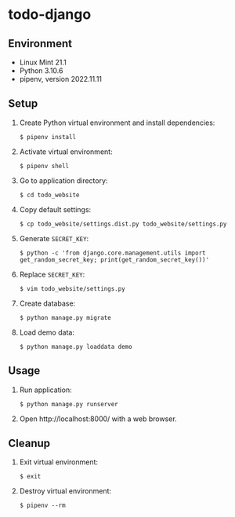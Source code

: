todo-django
===========

Environment
-----------

- Linux Mint 21.1
- Python 3.10.6
- pipenv, version 2022.11.11

Setup
-----

1. Create Python virtual environment and install dependencies:
    ```
    $ pipenv install
    ```
2. Activate virtual environment:
    ```
    $ pipenv shell
    ```
3. Go to application directory:
    ```
    $ cd todo_website
    ```
3. Copy default settings:
    ```
    $ cp todo_website/settings.dist.py todo_website/settings.py
    ```
4. Generate `SECRET_KEY`:
    ```
    $ python -c 'from django.core.management.utils import get_random_secret_key; print(get_random_secret_key())'
    ```
5. Replace `SECRET_KEY`:
    ```
    $ vim todo_website/settings.py
    ```
6. Create database:
    ```
    $ python manage.py migrate
    ```
7. Load demo data:
    ```
    $ python manage.py loaddata demo
    ```

Usage
-----

1. Run application:
    ```
    $ python manage.py runserver
    ```
2. Open http://localhost:8000/ with a web browser.

Cleanup
-------

1. Exit virtual environment:
    ```
    $ exit
    ```
2. Destroy virtual environment:
    ```
    $ pipenv --rm
    ```
